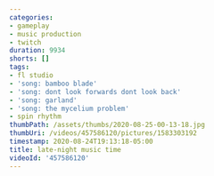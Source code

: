 ```yaml
---
categories:
- gameplay
- music production
- twitch
duration: 9934
shorts: []
tags:
- fl studio
- 'song: bamboo blade'
- 'song: dont look forwards dont look back'
- 'song: garland'
- 'song: the mycelium problem'
- spin rhythm
thumbPath: /assets/thumbs/2020-08-25-00-13-18.jpg
thumbUri: /videos/457586120/pictures/1583303192
timestamp: 2020-08-24T19:13:18-05:00
title: late-night music time
videoId: '457586120'
---
```

